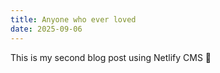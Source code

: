 ```yaml
---
title: Anyone who ever loved
date: 2025-09-06
---
```


This is my second blog post using Netlify CMS 🎉
